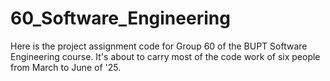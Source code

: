 # 60_Software_Engineering
Here is the project assignment code for Group 60 of the BUPT Software Engineering course. It's about to carry most of the code work of six people from March to June of '25.
